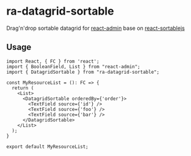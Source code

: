 # ra-datagrid-sortable

Drag'n'drop sortable datagrid for [react-admin](https://github.com/marmelab/react-admin) base on  [react-sortablejs](https://github.com/SortableJS/react-sortablejs)

## Usage

```tsx
import React, { FC } from 'react';
import { BooleanField, List } from "react-admin";
import { DatagridSortable } from "ra-datagrid-sortable";

const MyResourceList = (): FC => {
  return (
    <List>
      <DatagridSortable orderedBy={'order'}>
        <TextField source={'id'} />
        <TextField source={'foo'} />
        <TextField source={'bar'} />
      </DatagridSortable>
    </List>
  );
}

export default MyResourceList;

```
